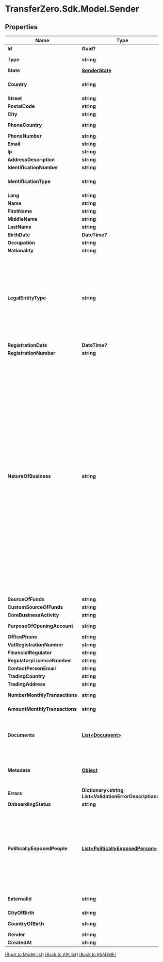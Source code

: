 
# TransferZero.Sdk.Model.Sender

## Properties

Name | Type | Description | Notes
------------ | ------------- | ------------- | -------------
**Id** | **Guid?** |  | [optional] 
**Type** | **string** | Type of sender to create - either person or business (defaults to person)  | [optional] 
**State** | [**SenderState**](SenderState.md) |  | [optional] 
**Country** | **string** | Country of sender in 2-character alpha ISO 3166-2 country format. This is the residential country for personal senders and the country of incorporation for business senders. | 
**Street** | **string** | Sender&#39;s street | 
**PostalCode** | **string** | Zip code of sender | 
**City** | **string** | Sender&#39;s city | 
**PhoneCountry** | **string** | Phone country of sender in 2-character alpha ISO 3166-2 country format | 
**PhoneNumber** | **string** | Phone number of sender (without country callcode) | [optional] 
**Email** | **string** | Email of sender | 
**Ip** | **string** | IP of sender | 
**AddressDescription** | **string** | Description of address | [optional] 
**IdentificationNumber** | **string** | Identification number of document used | [optional] 
**IdentificationType** | **string** | Document to be identified. The identification type can be one of the following:  - &#x60;DL&#x60;: Driving License - &#x60;PP&#x60;: International Passport - &#x60;ID&#x60;: National ID - &#x60;OT&#x60;: Other | [optional] 
**Lang** | **string** | Determines language of the served content. Defaults to English | [optional] 
**Name** | **string** | Name of sender (used only with a Business sender) | [optional] 
**FirstName** | **string** | First name of sender (used only with a Personal sender) | [optional] 
**MiddleName** | **string** | Middle name of sender (used only with a Personal sender) | [optional] 
**LastName** | **string** | Last name of sender (used only with a Personal sender) | [optional] 
**BirthDate** | **DateTime?** | Date of birth of sender (used only with a Personal sender) | [optional] 
**Occupation** | **string** | Occupation of sender (used only with a Personal sender) | [optional] 
**Nationality** | **string** | The nationality of the sender (used only with a Personal sender) | [optional] 
**LegalEntityType** | **string** | Legal entity type (used only with a Business sender)  Available values:   - sole_proprietorship: Sole Proprietorship   - partnership: Partnership   - privately_owned_company: Privately Owned Company (Limited Company)   - publicly_owned_company: Publicly Listed Company (PLC)   - government_owned_entity: Government Owned Entity Trusts   - trust: Foundations &amp; Similar Entities   - ngo: Non-Government Organisations / Charities inc Religious bodies and place of worship   - club_and_society: Clubs and Societies   - go: GO (Majority Owned Subsidiary of State-Owned Company)   - financial_institution: Financial Institution  Please note not all values are acceptable for some our corridors. Please reach out to our sales teams for more information.  Note that if you select &#x60;financial_institution&#x60; then the fields &#x60;vat_registration_number&#x60;, &#x60;financial_regulator&#x60; and &#x60;regulatory_licence_number&#x60; will be mandatory as well. | [optional] 
**RegistrationDate** | **DateTime?** | The registration date (used only with a Business sender) | [optional] 
**RegistrationNumber** | **string** | The registration number (used only with a Business sender) | [optional] 
**NatureOfBusiness** | **string** | Nature of business options (used only with a Business sender)  Available values:   - personal: Personal   - agriculture_and_hunting: Agriculture and Hunting   - forestry: Forestry   - fishing: Fishing   - agricultural_by_products: Agricultural By-Products   - coal_mining: Coal Mining   - oil_mining: Oil Mining   - iron_ore_mining: Iron Ore Mining   - other_metal_and_diamond_mining: Other Metal and Diamond Mining   - other_mineral_mining: Other Mineral Mining   - manufacturing_of_food_drink_tobacco: Manufacture of Food/Drink/Tobacco   - manufacturing_of_textiles_leather_fur_furniture: Manufacture of Textiles/Leather/Fur/Furniture   - manufacture_of_wooden_products_furniture: Manufacture of Wooden Products/Furniture   - manufacture_of_paper_pulp_allied_products: Manufacture of Paper/Pulp/Allied Products   - manufacture_of_chemicals_medical_petroleum_rubber_plastic_products: Manufacture Of Chemicals Medical Petroleum Rubber Plastic Products   - manufacture_of_pottery_china_glass_stone: Manufacture Of Pottery China Glass Stone   - manufacture_of_iron_steel_non_ferrous_metals_basic_industries: Manufacture Of Iron Steel Non-Ferrous Metals Basic Industries   - manufacture_of_metal_products_electrical_and_scientific_engineering: Manufacture Of Metal Products Electrical And Scientific Engineering   - manufacture_of_jewelry_musical_instruments_toys: Manufacture Of Jewelry Musical Instruments Toys   - electricity_gas_and_water: Electricity, Gas And Water   - construction: Construction   - wholesale_trade: Wholesale Trade   - retail_trade: Retail Trade   - catering_incl_hotels: Catering Incl. Hotels   - transport_storage: Transport Storage   - communications: Communications   - finance_and_holding_companies: Finance And Holding Companies   - insurance: Insurance   - business_services: Business Services   - real_estate_development_investment: Real Estate Development Investment   - central_state_governments: Central State Governments   - community_services_defence_police_prisons_etc: Community Services Defence Police Prisons Etc   - social_services_education_health_care: Social Services Education Health Care   - personal_services_leisure_services: Personal Services - Leisure Services   - personal_services_domestic_laundry_repairs: Personal Services - Domestic Laundry Repairs   - personal_services_embassies_international_organisations: Personal Services - Embassies | [optional] 
**SourceOfFunds** | **string** | The source of funds | [optional] 
**CustomSourceOfFunds** | **string** | Custom source of funds | [optional] 
**CoreBusinessActivity** | **string** | The core activity (used only with a Business sender) | [optional] 
**PurposeOfOpeningAccount** | **string** | The purpose for opening their account (used only with a Business sender) | [optional] 
**OfficePhone** | **string** | The official phone number (used only with a Business sender) | [optional] 
**VatRegistrationNumber** | **string** | The VAT registration number (used only with a Business sender) | [optional] 
**FinancialRegulator** | **string** | The Financial Regulator (used only with a Business sender) | [optional] 
**RegulatoryLicenceNumber** | **string** | The Regulatory Licence Number (used only with a Business sender) | [optional] 
**ContactPersonEmail** | **string** | The contact&#39;s email address (used only with a Business sender) | [optional] 
**TradingCountry** | **string** | The Business trading country (used only with a Business sender) | [optional] 
**TradingAddress** | **string** | The Business trading address (used only with a Business sender) | [optional] 
**NumberMonthlyTransactions** | **string** | The estimated number of monthly transactions (used only with a Business sender) | [optional] 
**AmountMonthlyTransactions** | **string** | The estimated amount for all transactions each month in USD (used only with a Business sender) | [optional] 
**Documents** | [**List&lt;Document&gt;**](Document.md) | Needed for KYC checks. Required to approve the sender unless KYC is waived for your account. Please send us an empty list of documents: &#x60;\&quot;documents\&quot;: [ ]&#x60; in the request if KYC has been waived.  If the documents already exist, please send the Document ID eg. &#x60;&#x60;&#x60;JSON \&quot;documents\&quot;: [   {     \&quot;id\&quot;: \&quot;b6648ba3-1c7b-4f59-8580-684899c84a07\&quot;   } ] &#x60;&#x60;&#x60; | 
**Metadata** | [**Object**](.md) | Metadata of sender. You can store any detail specific to your integration here (for example the local ID of the sender on your end). When requesting sender details you will receive the sent metadata back. Also when sending sender related webhooks you will receive the details stored here as well. | [optional] 
**Errors** | **Dictionary&lt;string, List&lt;ValidationErrorDescription&gt;&gt;** | The fields that have some problems and don&#39;t pass validation | [optional] 
**OnboardingStatus** | **string** | The onboarding status of the sender | [optional] 
**PoliticallyExposedPeople** | [**List&lt;PoliticallyExposedPerson&gt;**](PoliticallyExposedPerson.md) | An optional list of politically exposed people, individuals who are or have been entrusted with prominent public functions by a country, for example heads of state or heads of government, senior politicians, senior government, judicial or military officials, senior executives of state owned corporations, important political party officials.  There is a limit of three (3) politically exposed people per Sender.  Politically exposed person example: &#x60;&#x60;&#x60;json   {     \&quot;politically_exposed_person\&quot;: {       \&quot;name\&quot;: \&quot;Ronald Reagan\&quot;,       \&quot;position\&quot;: \&quot;President of the United States\&quot;,       \&quot;started_date\&quot;: \&quot;1981-01-20T00:00:00.000Z\&quot;,       \&quot;ended_date\&quot;: \&quot;1989-01-20T00:00:00.000Z\&quot;,       \&quot;sender_id\&quot;: \&quot;344fb668-196d-43db-9d94-b34b7e6c7e0b\&quot;     }   } &#x60;&#x60;&#x60; | [optional] 
**ExternalId** | **string** | Optional ID that is supplied by partner linking it to the partner&#39;s own Sender ID. Note: if present we will validate whether the sent ID is a duplicate in our system or not. | [optional] 
**CityOfBirth** | **string** | City of birth of sender | [optional] 
**CountryOfBirth** | **string** | Country of birth of sender in 2-character alpha ISO 3166-2 country format | [optional] 
**Gender** | **string** | The gender of the sender:  - &#x60;M&#x60;: Male - &#x60;F&#x60;: Female - &#x60;O&#x60;: Other | [optional] 
**CreatedAt** | **string** | Date and time of sender was created | [optional] 

[[Back to Model list]](../README.md#documentation-for-models)
[[Back to API list]](../README.md#documentation-for-api-endpoints)
[[Back to README]](../README.md)

